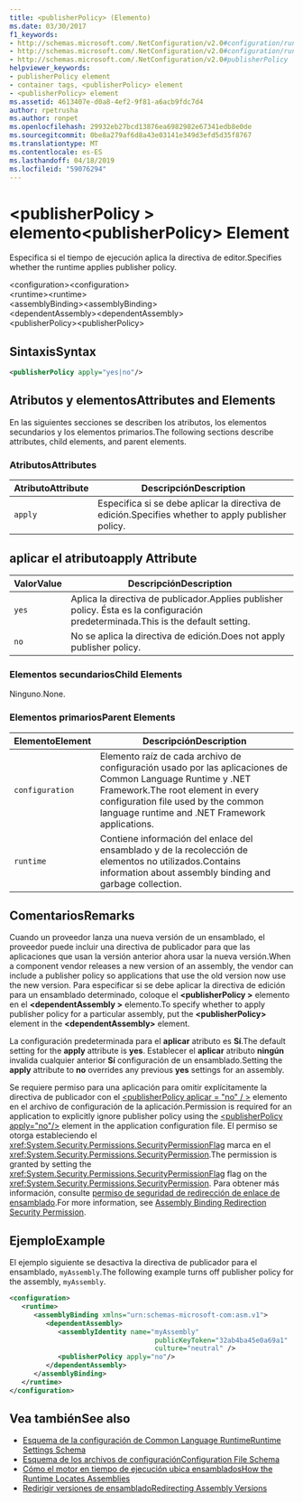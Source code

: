 ```yaml
---
title: <publisherPolicy> (Elemento)
ms.date: 03/30/2017
f1_keywords:
- http://schemas.microsoft.com/.NetConfiguration/v2.0#configuration/runtime/assemblyBinding/publisherPolicy
- http://schemas.microsoft.com/.NetConfiguration/v2.0#configuration/runtime/assemblyBinding/dependentAssembly/publisherPolicy
- http://schemas.microsoft.com/.NetConfiguration/v2.0#publisherPolicy
helpviewer_keywords:
- publisherPolicy element
- container tags, <publisherPolicy> element
- <publisherPolicy> element
ms.assetid: 4613407e-d0a8-4ef2-9f81-a6acb9fdc7d4
author: rpetrusha
ms.author: ronpet
ms.openlocfilehash: 29932eb27bcd13876ea6982982e67341edb8e0de
ms.sourcegitcommit: 0be8a279af6d8a43e03141e349d3efd5d35f8767
ms.translationtype: MT
ms.contentlocale: es-ES
ms.lasthandoff: 04/18/2019
ms.locfileid: "59076294"
---
```

# <a name="publisherpolicy-element"></a><span data-ttu-id="aaab5-102">\<publisherPolicy > elemento</span><span class="sxs-lookup"><span data-stu-id="aaab5-102">\<publisherPolicy> Element</span></span>
<span data-ttu-id="aaab5-103">Especifica si el tiempo de ejecución aplica la directiva de editor.</span><span class="sxs-lookup"><span data-stu-id="aaab5-103">Specifies whether the runtime applies publisher policy.</span></span>  
  
 <span data-ttu-id="aaab5-104">\<configuration></span><span class="sxs-lookup"><span data-stu-id="aaab5-104">\<configuration></span></span>  
<span data-ttu-id="aaab5-105">\<runtime></span><span class="sxs-lookup"><span data-stu-id="aaab5-105">\<runtime></span></span>  
<span data-ttu-id="aaab5-106">\<assemblyBinding></span><span class="sxs-lookup"><span data-stu-id="aaab5-106">\<assemblyBinding></span></span>  
<span data-ttu-id="aaab5-107">\<dependentAssembly></span><span class="sxs-lookup"><span data-stu-id="aaab5-107">\<dependentAssembly></span></span>  
<span data-ttu-id="aaab5-108">\<publisherPolicy></span><span class="sxs-lookup"><span data-stu-id="aaab5-108">\<publisherPolicy></span></span>  
  
## <a name="syntax"></a><span data-ttu-id="aaab5-109">Sintaxis</span><span class="sxs-lookup"><span data-stu-id="aaab5-109">Syntax</span></span>  
  
```xml  
<publisherPolicy apply="yes|no"/>  
```  
  
## <a name="attributes-and-elements"></a><span data-ttu-id="aaab5-110">Atributos y elementos</span><span class="sxs-lookup"><span data-stu-id="aaab5-110">Attributes and Elements</span></span>  
 <span data-ttu-id="aaab5-111">En las siguientes secciones se describen los atributos, los elementos secundarios y los elementos primarios.</span><span class="sxs-lookup"><span data-stu-id="aaab5-111">The following sections describe attributes, child elements, and parent elements.</span></span>  
  
### <a name="attributes"></a><span data-ttu-id="aaab5-112">Atributos</span><span class="sxs-lookup"><span data-stu-id="aaab5-112">Attributes</span></span>  
  
|<span data-ttu-id="aaab5-113">Atributo</span><span class="sxs-lookup"><span data-stu-id="aaab5-113">Attribute</span></span>|<span data-ttu-id="aaab5-114">Descripción</span><span class="sxs-lookup"><span data-stu-id="aaab5-114">Description</span></span>|  
|---------------|-----------------|  
|`apply`|<span data-ttu-id="aaab5-115">Especifica si se debe aplicar la directiva de edición.</span><span class="sxs-lookup"><span data-stu-id="aaab5-115">Specifies whether to apply publisher policy.</span></span>|  
  
## <a name="apply-attribute"></a><span data-ttu-id="aaab5-116">aplicar el atributo</span><span class="sxs-lookup"><span data-stu-id="aaab5-116">apply Attribute</span></span>  
  
|<span data-ttu-id="aaab5-117">Valor</span><span class="sxs-lookup"><span data-stu-id="aaab5-117">Value</span></span>|<span data-ttu-id="aaab5-118">Descripción</span><span class="sxs-lookup"><span data-stu-id="aaab5-118">Description</span></span>|  
|-----------|-----------------|  
|`yes`|<span data-ttu-id="aaab5-119">Aplica la directiva de publicador.</span><span class="sxs-lookup"><span data-stu-id="aaab5-119">Applies publisher policy.</span></span> <span data-ttu-id="aaab5-120">Ésta es la configuración predeterminada.</span><span class="sxs-lookup"><span data-stu-id="aaab5-120">This is the default setting.</span></span>|  
|`no`|<span data-ttu-id="aaab5-121">No se aplica la directiva de edición.</span><span class="sxs-lookup"><span data-stu-id="aaab5-121">Does not apply publisher policy.</span></span>|  
  
### <a name="child-elements"></a><span data-ttu-id="aaab5-122">Elementos secundarios</span><span class="sxs-lookup"><span data-stu-id="aaab5-122">Child Elements</span></span>  
 <span data-ttu-id="aaab5-123">Ninguno.</span><span class="sxs-lookup"><span data-stu-id="aaab5-123">None.</span></span>  
  
### <a name="parent-elements"></a><span data-ttu-id="aaab5-124">Elementos primarios</span><span class="sxs-lookup"><span data-stu-id="aaab5-124">Parent Elements</span></span>  
  
|<span data-ttu-id="aaab5-125">Elemento</span><span class="sxs-lookup"><span data-stu-id="aaab5-125">Element</span></span>|<span data-ttu-id="aaab5-126">Descripción</span><span class="sxs-lookup"><span data-stu-id="aaab5-126">Description</span></span>|  
|-------------|-----------------|  
|`configuration`|<span data-ttu-id="aaab5-127">Elemento raíz de cada archivo de configuración usado por las aplicaciones de Common Language Runtime y .NET Framework.</span><span class="sxs-lookup"><span data-stu-id="aaab5-127">The root element in every configuration file used by the common language runtime and .NET Framework applications.</span></span>|  
|`runtime`|<span data-ttu-id="aaab5-128">Contiene información del enlace del ensamblado y de la recolección de elementos no utilizados.</span><span class="sxs-lookup"><span data-stu-id="aaab5-128">Contains information about assembly binding and garbage collection.</span></span>|  
  
## <a name="remarks"></a><span data-ttu-id="aaab5-129">Comentarios</span><span class="sxs-lookup"><span data-stu-id="aaab5-129">Remarks</span></span>  
 <span data-ttu-id="aaab5-130">Cuando un proveedor lanza una nueva versión de un ensamblado, el proveedor puede incluir una directiva de publicador para que las aplicaciones que usan la versión anterior ahora usar la nueva versión.</span><span class="sxs-lookup"><span data-stu-id="aaab5-130">When a component vendor releases a new version of an assembly, the vendor can include a publisher policy so applications that use the old version now use the new version.</span></span> <span data-ttu-id="aaab5-131">Para especificar si se debe aplicar la directiva de edición para un ensamblado determinado, coloque el  **\<publisherPolicy >** elemento en el  **\<dependentAssembly >** elemento.</span><span class="sxs-lookup"><span data-stu-id="aaab5-131">To specify whether to apply publisher policy for a particular assembly, put the **\<publisherPolicy>** element in the **\<dependentAssembly>** element.</span></span>  
  
 <span data-ttu-id="aaab5-132">La configuración predeterminada para el **aplicar** atributo es **Sí**.</span><span class="sxs-lookup"><span data-stu-id="aaab5-132">The default setting for the **apply** attribute is **yes**.</span></span> <span data-ttu-id="aaab5-133">Establecer el **aplicar** atributo **ningún** invalida cualquier anterior **Sí** configuración de un ensamblado.</span><span class="sxs-lookup"><span data-stu-id="aaab5-133">Setting the **apply** attribute to **no** overrides any previous **yes** settings for an assembly.</span></span>  
  
 <span data-ttu-id="aaab5-134">Se requiere permiso para una aplicación para omitir explícitamente la directiva de publicador con el [ \<publisherPolicy aplicar = "no" / >](../../../../../docs/framework/configure-apps/file-schema/runtime/publisherpolicy-element.md) elemento en el archivo de configuración de la aplicación.</span><span class="sxs-lookup"><span data-stu-id="aaab5-134">Permission is required for an application to explicitly ignore publisher policy using the [\<publisherPolicy apply="no"/>](../../../../../docs/framework/configure-apps/file-schema/runtime/publisherpolicy-element.md) element in the application configuration file.</span></span> <span data-ttu-id="aaab5-135">El permiso se otorga estableciendo el <xref:System.Security.Permissions.SecurityPermissionFlag> marca en el <xref:System.Security.Permissions.SecurityPermission>.</span><span class="sxs-lookup"><span data-stu-id="aaab5-135">The permission is granted by setting the <xref:System.Security.Permissions.SecurityPermissionFlag> flag on the <xref:System.Security.Permissions.SecurityPermission>.</span></span> <span data-ttu-id="aaab5-136">Para obtener más información, consulte [permiso de seguridad de redirección de enlace de ensamblado](../../../../../docs/framework/configure-apps/assembly-binding-redirection-security-permission.md).</span><span class="sxs-lookup"><span data-stu-id="aaab5-136">For more information, see [Assembly Binding Redirection Security Permission](../../../../../docs/framework/configure-apps/assembly-binding-redirection-security-permission.md).</span></span>  
  
## <a name="example"></a><span data-ttu-id="aaab5-137">Ejemplo</span><span class="sxs-lookup"><span data-stu-id="aaab5-137">Example</span></span>  
 <span data-ttu-id="aaab5-138">El ejemplo siguiente se desactiva la directiva de publicador para el ensamblado, `myAssembly`.</span><span class="sxs-lookup"><span data-stu-id="aaab5-138">The following example turns off publisher policy for the assembly, `myAssembly`.</span></span>  
  
```xml  
<configuration>  
   <runtime>  
      <assemblyBinding xmlns="urn:schemas-microsoft-com:asm.v1">  
         <dependentAssembly>  
            <assemblyIdentity name="myAssembly"  
                                    publicKeyToken="32ab4ba45e0a69a1"  
                                    culture="neutral" />  
            <publisherPolicy apply="no"/>  
         </dependentAssembly>  
      </assemblyBinding>  
   </runtime>  
</configuration>  
```  
  
## <a name="see-also"></a><span data-ttu-id="aaab5-139">Vea también</span><span class="sxs-lookup"><span data-stu-id="aaab5-139">See also</span></span>

- [<span data-ttu-id="aaab5-140">Esquema de la configuración de Common Language Runtime</span><span class="sxs-lookup"><span data-stu-id="aaab5-140">Runtime Settings Schema</span></span>](../../../../../docs/framework/configure-apps/file-schema/runtime/index.md)
- [<span data-ttu-id="aaab5-141">Esquema de los archivos de configuración</span><span class="sxs-lookup"><span data-stu-id="aaab5-141">Configuration File Schema</span></span>](../../../../../docs/framework/configure-apps/file-schema/index.md)
- [<span data-ttu-id="aaab5-142">Cómo el motor en tiempo de ejecución ubica ensamblados</span><span class="sxs-lookup"><span data-stu-id="aaab5-142">How the Runtime Locates Assemblies</span></span>](../../../../../docs/framework/deployment/how-the-runtime-locates-assemblies.md)
- [<span data-ttu-id="aaab5-143">Redirigir versiones de ensamblado</span><span class="sxs-lookup"><span data-stu-id="aaab5-143">Redirecting Assembly Versions</span></span>](../../../../../docs/framework/configure-apps/redirect-assembly-versions.md)
